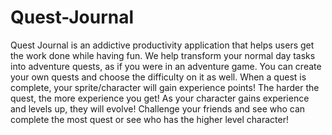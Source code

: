 # Quest-Journal
Quest Journal is an addictive productivity application that helps users get the work done while having fun. We help transform your normal day tasks into adventure quests, as if you were in an adventure game. You can create your own quests and choose the difficulty on it as well. When a quest is complete, your sprite/character will gain experience points! The harder the quest, the more experience you get! As your character gains experience and levels up, they will evolve!  Challenge your friends and see who can complete the most quest or see who has the higher level character!
